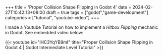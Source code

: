 +++
title = 'Proper Collision Shape Flipping in Godot 4'
date = 2024-02-27T10:42:13+08:00
draft = true
tags = ["godot","game-development"]
categories = ["tutorial", "youtube-video"]
+++

I made a Youtube Tutorial on how to implement a *Hitbox Flipping* mechanic in Godot. See embedded video below:

{{< youtube id="lHC3YqYB9mI" title="Proper Collision Shape Flipping in Godot 4 | Godot Intermediate Level Tutorial" >}}


